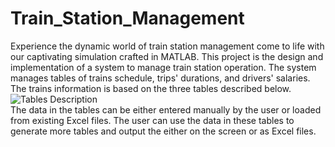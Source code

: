 # Train_Station_Management
Experience the dynamic world of train station management come to life with our captivating simulation crafted in MATLAB.
This project is the design and implementation of a system to manage train station operation.
The system manages tables of trains schedule, trips' durations, and drivers' salaries.
The trains information is based on the three tables described below.
<br>
<img src="https://github.com/MonaMohsen166/Train_Station_Management/assets/73717585/3bcb3d0d-e6d1-4db0-86e2-d101b4e50156" alt="Tables Description">
<br>
The data in the tables can be either entered manually by the user or loaded from existing Excel files.
The user can use the data in these tables to generate more tables and output the either on the screen or as Excel files.
 
